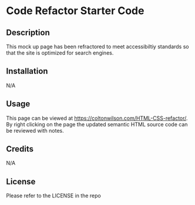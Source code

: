 # Code Refactor Starter Code

## Description

This mock up page has been refractored to meet accessibiltiy standards so that the site is optimized for search engines. 

## Installation

N/A

## Usage

This page can be viewed at https://coltonwilson.com/HTML-CSS-refactor/. By right clicking on the page the updated semantic HTML source code can be reviewed with notes. 

## Credits

N/A

## License

Please refer to the LICENSE in the repo
